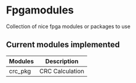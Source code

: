 # Fpgamodules
Collection of nice fpga modules or packages to use


## Current modules implemented
| Modules 	| Description     	|
|---------	|-----------------	|
| crc_pkg 	| CRC Calculation 	|
